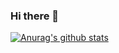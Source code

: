### Hi there 👋

[![Anurag's github stats](https://github-readme-stats.vercel.app/api?username=pjn141414)](https://github.com/anuraghazra/github-readme-stats)
<!--
**pjn141414/pjn141414** is a ✨ _special_ ✨ repository because its `README.md` (this file) appears on your GitHub profile.

Here are some ideas to get you started:

- 🔭 I’m currently working on ...
- 🌱 I’m currently learning ...
- 👯 I’m looking to collaborate on ...
- 🤔 I’m looking for help with ...
- 💬 Ask me about ...
- 📫 How to reach me: ...
- 😄 Pronouns: ...
- ⚡ Fun fact: ...
-->
